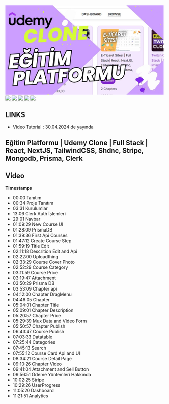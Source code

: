 <a href="" rel="nofollow">
<img src="https://github.com/efegorkemumit/udemy-clone-nextjs14/blob/master/public/udemy.jpg"
 style="max-width: 100%;">
</a>

<div></div>

<a href="https://www.instagram.com/efegorkemumit/" rel="nofollow">
<img src="https://efegorkemumit.github.io/assets/img/iconss/instagram.png" style="max-width: 10%;">
</a>

<a href="https://efegorkemumit.com/" rel="nofollow">
<img src="https://efegorkemumit.github.io/assets/img/iconss/website.png" style="max-width: 10%;">
</a>

<a href="https://github.com/efegorkemumit" rel="nofollow">
<img src="https://efegorkemumit.github.io/assets/img/iconss/github.png" style="max-width: 10%;">
</a>

<a href="https://www.linkedin.com/in/efe-g%C3%B6rkem-%C3%BCmit-a084009b/" rel="nofollow">
<img src="https://efegorkemumit.github.io/assets/img/iconss/linkedin.png" style="max-width: 10%;">
</a>

<a href="https://www.youtube.com/@EfeGorkemUmit?sub_confirmation=1" rel="nofollow">
<img src="https://efegorkemumit.github.io/assets/img/iconss/youtube.png" style="max-width: 10%;">
</a>


<div style="height:25px">

## LINKS


- Video Tutorial : 30.04.2024 de yayında




##  Eğitim Platformu | Udemy Clone  | Full Stack | React, NextJS, TailwindCSS,  Shdnc, Stripe, Mongodb, Prisma, Clerk

## Video

**Timestamps**
- 00:00 Tanıtım
- 00:34 Proje Tanıtım
- 03:31 Kurulumlar
- 13:06 Clerk Auth İşlemleri
- 29:01 Navbar
- 01:09:29 New Course UI
- 01:28:09 PrismaDB
- 01:39:36 First Api Courses
- 01:47:12 Create Course Step
- 01:59:19 Title Edit
- 02:11:18 Descrition Edit and Api
- 02:22:00 Uploadthing
- 02:33:29 Course Cover Photo
- 02:52:29 Course Category
- 03:11:59 Course Price
- 03:19:47 Attachment
- 03:50:29 Prisma DB
- 03:53:09 Chapter api
- 04:12:00 Chapter DragMenu
- 04:46:05 Chapter
- 05:04:01 Chapter Title
- 05:09:01 Chapter Description
- 05:20:57 Chapter Price
- 05:29:39 Mux Data and Video Form
- 05:50:57 Chapter Publish 
- 06:43:47 Course Publish
- 07:03:33 Datatable
- 07:25:44 Categories
- 07:45:13 Search
- 07:55:12 Course Card Api and UI
- 08:34:21 Course Detail Page
- 09:10:26 Chapter Video
- 09:41:04 Attachment and Sell Button
- 09:56:51 Ödeme Yöntemleri Hakkında
- 10:02:25 Stripe
- 10:29:26 UserProgress
- 11:05:20 Dashboard
- 11:21:51 Analytics




